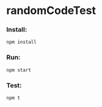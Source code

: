 # randomCodeTest

### Install:

```
npm install
```
### Run:

```
npm start
```

### Test:

```
npm t
```
